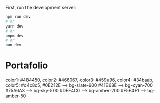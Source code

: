 
First, run the development server:

```bash
npm run dev
# or
yarn dev
# or
pnpm dev
# or
bun dev
```


# Portafolio

color1: #484450,
color2: #466067,
color3: #459a96,
color4: #34baab,
color5: #c4c8c5,
#0E212E  --> bg-slate-900
#41868E  --> bg-cyan-700
#75A6A3  --> bg-sky-500
#DEE4C0  --> bg-amber-200
#F5F4E1  --> bg-amber-50